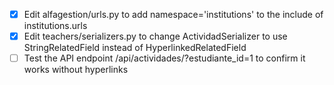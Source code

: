 - [x] Edit alfagestion/urls.py to add namespace='institutions' to the include of institutions.urls
- [x] Edit teachers/serializers.py to change ActividadSerializer to use StringRelatedField instead of HyperlinkedRelatedField
- [ ] Test the API endpoint /api/actividades/?estudiante_id=1 to confirm it works without hyperlinks
